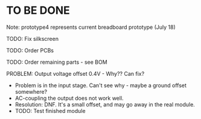 # TO BE DONE

Note: prototype4 represents current breadboard prototype (July 18)

TODO: Fix silkscreen

TODO: Order PCBs

TODO: Order remaining parts - see BOM

PROBLEM: Output voltage offset 0.4V - Why?? Can fix?
* Problem is in the input stage. Can't see why - maybe a ground offset somewhere?
* AC-coupling the output does not work well.
* Resolution: DNF. It's a small offset, and may go away in the real module.
* TODO: Test finished module
